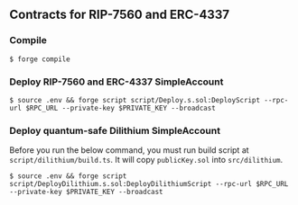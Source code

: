## Contracts for RIP-7560 and ERC-4337

### Compile

```shell
$ forge compile
```

### Deploy RIP-7560 and ERC-4337 SimpleAccount

```shell
$ source .env && forge script script/Deploy.s.sol:DeployScript --rpc-url $RPC_URL --private-key $PRIVATE_KEY --broadcast
```

### Deploy quantum-safe Dilithium SimpleAccount

Before you run the below command, you must run build script at `script/dilithium/build.ts`. It will copy `publicKey.sol` into `src/dilithium`.

```shell
$ source .env && forge script script/DeployDilithium.s.sol:DeployDilithiumScript --rpc-url $RPC_URL --private-key $PRIVATE_KEY --broadcast
```
